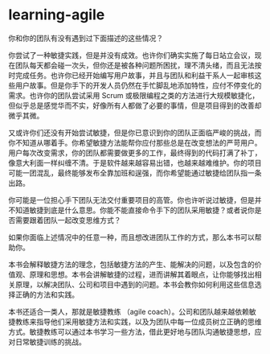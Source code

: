# learning-agile

你和你的团队有没有遇到过下面描述的这些情况？

你尝试了一种敏捷实践，但是并没有成效。也许你们确实实施了每日站立会议，现在团队每天都会碰一次头，但你还是被各种问题所困扰，理不清头绪，而且无法按时完成任务。也许你已经开始编写用户故事，并且与团队和利益干系人一起审核这些用户故事。但是你手下的开发人员仍然在手忙脚乱地添加特性，应付不停变化的需求。也许你的团队尝试采用 Scrum 或极限编程之类的方法进行大规模敏捷化，但似乎总是感觉华而不实，好像所有人都做了必要的事情，但是项目得到的改善却微乎其微。

又或许你们还没有开始尝试敏捷，但是你已意识到你的团队正面临严峻的挑战，而你不知道从哪着手。你希望敏捷方法能帮你应付那些总是在改变想法的严苛用户。用户每次改变需求，你的团队都需要做更多的工作，最终得到的代码打满了补丁，像意大利面一样纠缠不清。于是软件越来越容易出错，也越来越难维护。你的项目可能一团混乱，最终能够发布全靠加班和逞强，而你希望能通过敏捷给团队指一条出路。

你可能是一位担心手下团队无法交付重要项目的高管。你也许听说过敏捷，但是并不知道敏捷到底是什么意思。你能不能直接命令手下的团队采用敏捷？或者说你是否需要跟着团队一起改变思维方式？

如果你面临上述情况中的任意一种，而且想改进团队工作的方式，那么本书可以帮助你。

本书会解释敏捷方法的理念，包括敏捷方法的产生、能解决的问题，以及包含的价值观、原理和思想。本书会讲解敏捷的过程，进而讲解其着眼点，让你能够找出相关原理，以解决团队、公司和项目中遇到的问题。本书会教你如何利用这些信息选择正确的方法和实践。

本书还适合一类人，那就是敏捷教练 （agile coach）。公司和团队越来越依赖敏捷教练来指导他们采用敏捷方法和实践，以及为团队中每一位成员树立正确的思维方式。敏捷教练可以通过本书学习一些方法，借此更好地与团队沟通敏捷思想，应对日常敏捷训练的挑战。